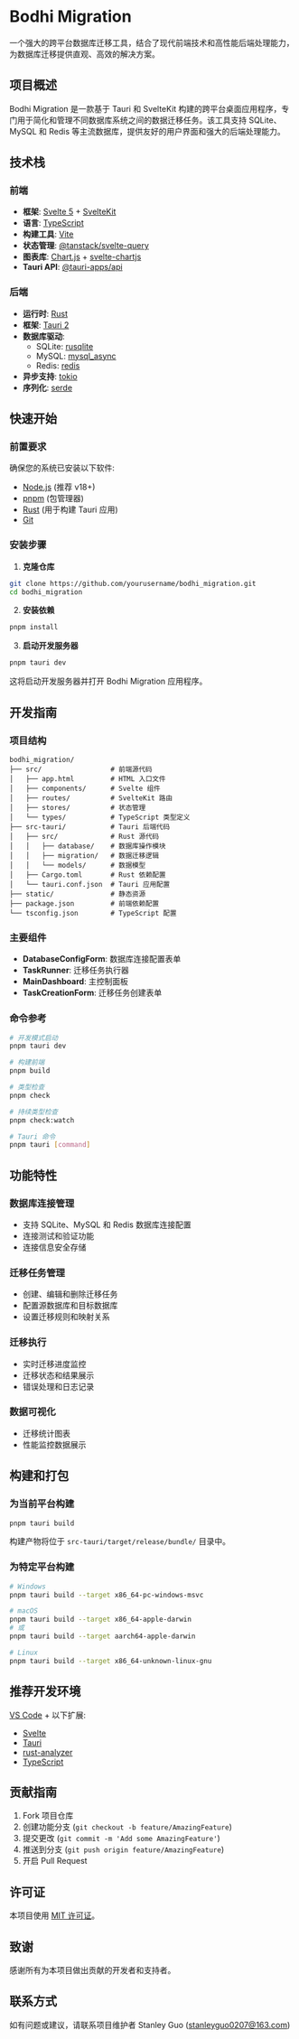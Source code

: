 # Bodhi Migration

一个强大的跨平台数据库迁移工具，结合了现代前端技术和高性能后端处理能力，为数据库迁移提供直观、高效的解决方案。

## 项目概述

Bodhi Migration 是一款基于 Tauri 和 SvelteKit 构建的跨平台桌面应用程序，专门用于简化和管理不同数据库系统之间的数据迁移任务。该工具支持 SQLite、MySQL 和 Redis 等主流数据库，提供友好的用户界面和强大的后端处理能力。

## 技术栈

### 前端
- **框架**: [Svelte 5](https://svelte.dev/) + [SvelteKit](https://kit.svelte.dev/)
- **语言**: [TypeScript](https://www.typescriptlang.org/)
- **构建工具**: [Vite](https://vitejs.dev/)
- **状态管理**: [@tanstack/svelte-query](https://tanstack.com/query/latest/docs/svelte/overview)
- **图表库**: [Chart.js](https://www.chartjs.org/) + [svelte-chartjs](https://github.com/SauravKanchan/svelte-chartjs)
- **Tauri API**: [@tauri-apps/api](https://github.com/tauri-apps/tauri)

### 后端
- **运行时**: [Rust](https://www.rust-lang.org/)
- **框架**: [Tauri 2](https://tauri.app/)
- **数据库驱动**: 
  - SQLite: [rusqlite](https://github.com/rusqlite/rusqlite)
  - MySQL: [mysql_async](https://github.com/blackbeam/mysql_async)
  - Redis: [redis](https://github.com/redis-rs/redis-rs)
- **异步支持**: [tokio](https://tokio.rs/)
- **序列化**: [serde](https://serde.rs/)

## 快速开始

### 前置要求

确保您的系统已安装以下软件:
- [Node.js](https://nodejs.org/) (推荐 v18+)
- [pnpm](https://pnpm.io/) (包管理器)
- [Rust](https://www.rust-lang.org/tools/install) (用于构建 Tauri 应用)
- [Git](https://git-scm.com/)

### 安装步骤

1. **克隆仓库**
```bash
git clone https://github.com/yourusername/bodhi_migration.git
cd bodhi_migration
```

2. **安装依赖**
```bash
pnpm install
```

3. **启动开发服务器**
```bash
pnpm tauri dev
```

这将启动开发服务器并打开 Bodhi Migration 应用程序。

## 开发指南

### 项目结构

```
bodhi_migration/
├── src/                 # 前端源代码
│   ├── app.html         # HTML 入口文件
│   ├── components/      # Svelte 组件
│   ├── routes/          # SvelteKit 路由
│   ├── stores/          # 状态管理
│   └── types/           # TypeScript 类型定义
├── src-tauri/           # Tauri 后端代码
│   ├── src/             # Rust 源代码
│   │   ├── database/    # 数据库操作模块
│   │   ├── migration/   # 数据迁移逻辑
│   │   └── models/      # 数据模型
│   ├── Cargo.toml       # Rust 依赖配置
│   └── tauri.conf.json  # Tauri 应用配置
├── static/              # 静态资源
├── package.json         # 前端依赖配置
└── tsconfig.json        # TypeScript 配置
```

### 主要组件

- **DatabaseConfigForm**: 数据库连接配置表单
- **TaskRunner**: 迁移任务执行器
- **MainDashboard**: 主控制面板
- **TaskCreationForm**: 迁移任务创建表单

### 命令参考

```bash
# 开发模式启动
pnpm tauri dev

# 构建前端
pnpm build

# 类型检查
pnpm check

# 持续类型检查
pnpm check:watch

# Tauri 命令
pnpm tauri [command]
```

## 功能特性

### 数据库连接管理
- 支持 SQLite、MySQL 和 Redis 数据库连接配置
- 连接测试和验证功能
- 连接信息安全存储

### 迁移任务管理
- 创建、编辑和删除迁移任务
- 配置源数据库和目标数据库
- 设置迁移规则和映射关系

### 迁移执行
- 实时迁移进度监控
- 迁移状态和结果展示
- 错误处理和日志记录

### 数据可视化
- 迁移统计图表
- 性能监控数据展示

## 构建和打包

### 为当前平台构建

```bash
pnpm tauri build
```

构建产物将位于 `src-tauri/target/release/bundle/` 目录中。

### 为特定平台构建

```bash
# Windows
pnpm tauri build --target x86_64-pc-windows-msvc

# macOS
pnpm tauri build --target x86_64-apple-darwin
# 或
pnpm tauri build --target aarch64-apple-darwin

# Linux
pnpm tauri build --target x86_64-unknown-linux-gnu
```

## 推荐开发环境

[VS Code](https://code.visualstudio.com/) + 以下扩展:
- [Svelte](https://marketplace.visualstudio.com/items?itemName=svelte.svelte-vscode)
- [Tauri](https://marketplace.visualstudio.com/items?itemName=tauri-apps.tauri-vscode)
- [rust-analyzer](https://marketplace.visualstudio.com/items?itemName=rust-lang.rust-analyzer)
- [TypeScript](https://marketplace.visualstudio.com/items?itemName=ms-vscode.vscode-typescript-next)

## 贡献指南

1. Fork 项目仓库
2. 创建功能分支 (`git checkout -b feature/AmazingFeature`)
3. 提交更改 (`git commit -m 'Add some AmazingFeature'`)
4. 推送到分支 (`git push origin feature/AmazingFeature`)
5. 开启 Pull Request

## 许可证

本项目使用 [MIT 许可证](LICENSE)。

## 致谢

感谢所有为本项目做出贡献的开发者和支持者。

## 联系方式

如有问题或建议，请联系项目维护者 Stanley Guo (stanleyguo0207@163.com)
